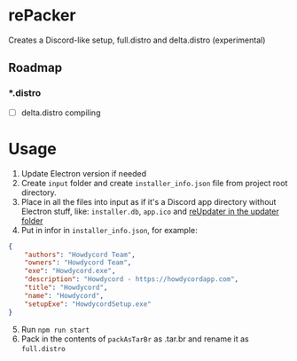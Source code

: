# rePacker

Creates a Discord-like setup, full.distro and delta.distro (experimental)

## Roadmap

### *.distro
- [ ] delta.distro compiling

# Usage
1. Update Electron version if needed
2. Create `input` folder and create `installer_info.json` file from project root directory.
3. Place in all the files into input as if it's a Discord app directory without Electron stuff, like: `installer.db`, `app.ico` and [reUpdater in the updater folder](https://github.com/cordpackers/reUpdater)
4. Put in infor in `installer_info.json`, for example:
```json
{
    "authors": "Howdycord Team",
    "owners": "Howdycord Team",
    "exe": "Howdycord.exe",
    "description": "Howdycord - https://howdycordapp.com",
    "title": "Howdycord",
    "name": "Howdycord",
    "setupExe": "HowdycordSetup.exe"
}
```
5. Run `npm run start`
6. Pack in the contents of `packAsTarBr` as .tar.br and rename it as `full.distro`